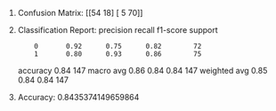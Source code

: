 1. Confusion Matrix:
 [[54 18]
 [ 5 70]]
2. Classification Report:
               precision    recall  f1-score   support

           0       0.92      0.75      0.82        72
           1       0.80      0.93      0.86        75

    accuracy                           0.84       147
   macro avg       0.86      0.84      0.84       147
weighted avg       0.85      0.84      0.84       147
3. Accuracy: 0.8435374149659864
